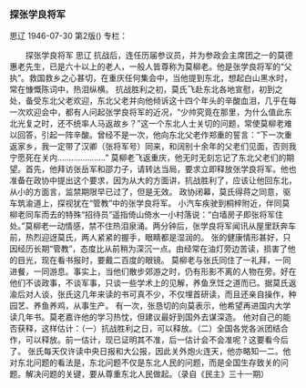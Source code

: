 ### 探张学良将军
思辽
1946-07-30
第2版()
专栏：

　　探张学良将军
    思辽
    抗战后，连任历届参议员，并为参政会主席团之一的莫德惠老先生，已是六十以上的老人，一般人皆尊称为莫柳老。他是张学良将军的“父执”。救国救乡之心甚切，在重庆任何集会中，当他提到东北，想起白山黑水时，常在慷慨陈词中，热泪纵横。
    抗战胜利之初，莫氏飞赴东北各地宣慰，初到之处，备受东北父老欢迎，东北父老并向他倾诉这十四个年头的辛酸血泪，几乎在每一次欢迎会中，都有人问起张学良将军的近况，“少帅究竟在那里，为什么值此东北光复之时，还不统率人马返故乡？”这一个东北人士关切的问题，常使莫柳老难以回答，引起一阵辛酸。曾经不是一次，他向东北父老作郑重的誓言：“下一次重返家乡，我一定带了汉卿（张将军号）同来，和阔别十余年的父老们见面，否则我宁愿死在关内…………………”
    莫柳老飞返重庆，他无时无刻忘记了东北父老们的期望。首先，他拜访张岳军和邵力子，请转达当局，要求立即释放张学良将军。他也准备在政协中提出这个要求，因为从大的方面讲，抗战胜利了，应该让他回东北，从小的方面言，监禁期限早已过了，但是无效。
    政协闭幕，莫氏得蒋之同意，驱车筑渝道上，探视犹在“管教”中的张学良将军。
    小汽车疾驶到桐梓附近，伴同莫柳老同车而去的特殊“招待员”遥指倚山倚水一小村落说：“白墙房子即张将军住处。”莫柳老一动情感，禁不住热泪泉涌。两分钟后，张学良将军闻讯从屋里跃奔车前，热烈迎迓莫氏，两人紧紧的握手，眼睛都是湿润的。
    张的健康情形甚好，只因经历长期“管教”，态度比从前稍为深沉一点。由经常在油灯旁边苦读，损害了他的目光，现在看书报时，要戴二百度的眼镜。
    莫柳老与张氏同住了一礼拜，一同进餐，一同游息。事实上，当他们散步郊游之时，仍有形影不离的人物在旁。好在他们不谈政事，不谈军事，只谈一些学术上的见解，养鱼烹饪之道而已。据莫氏返渝后对人谈，张氏这几年来读的书可真不少，不仅埋首研读，而且还亲自操作，种园艺、养鱼养鸡，从事生产。
    有一次，张恳切的向莫表示，他希望再进国内大学读几年书。莫老嘉许他的学习热忱，但建议最好到国外去谋深造。
    他对自己的能否获释，这样估计：（一）抗战胜利之日，可以释放。（二）全国各党各派团结合作，可以释放。前一估计，现已证明其不准，后一估计会不会准呢？这要看今后了。
    张氏每天仅许读中央日报和大公报，因此关外炮火连天，他亦略知一二。他对东北问题的看法是，东北问题不仅是东北人民的问题，而是全国生存致关的问题。解决问题的关键，要从尊重东北人民做起。（录自《民主》三十一期）
